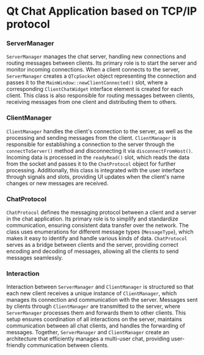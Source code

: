 # Qt Chat Application based on TCP/IP protocol

### ServerManager

```ServerManager``` manages the chat server, handling new connections and routing messages between clients. Its primary role is to start the server and monitor incoming connections. When a client connects to the server, ```ServerManager``` creates a ```QTcpSocket``` object representing the connection and passes it to the ```MainWindow::newClientConnected()``` slot, where a corresponding ```ClientChatWidget``` interface element is created for each client. This class is also responsible for routing messages between clients, receiving messages from one client and distributing them to others. 

### ClientManager

```ClientManager``` handles the client's connection to the server, as well as the processing and sending messages from the client. ```ClientManager``` is responsible for establishing a connection to the server through the ```connectToServer()``` method and disconnecting it via ```disconnectFromHost()```. Incoming data is processed in the ```readyRead()``` slot, which reads the data from the socket and passes it to the ```ChatProtocol``` object for further processing. Additionally, this class is integrated with the user interface through signals and slots, providing UI updates when the client's name changes or new messages are received.

### ChatProtocol

```ChatProtocol``` defines the messaging protocol between a client and a server in the chat application. Its primary role is to simplify and standardize communication, ensuring consistent data transfer over the network. The class uses enumerations for different message types (```MessageType```), which makes it easy to identify and handle various kinds of data. ```ChatProtocol``` serves as a bridge between clients and the server, providing correct encoding and decoding of messages, allowing all the clients to send messages seamlessly.

### Interaction

Interaction between ```ServerManager``` and ```ClientManager``` is structured so that each new client receives a unique instance of ```ClientManager```, which manages its connection and communication with the server. Messages sent by clients through ```ClientManager``` are transmitted to the server, where ```ServerManager``` processes them and forwards them to other clients. This setup ensures coordination of all interactions on the server, maintains communication between all chat clients, and handles the forwarding of messages. Together, ```ServerManager``` and ```ClientManager``` create an architecture that efficiently manages a multi-user chat, providing user-friendly communication between clients.
